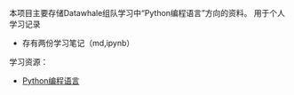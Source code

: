 本项目主要存储Datawhale组队学习中“Python编程语言”方向的资料。
用于个人学习记录
- 存有两份学习笔记（md,ipynb）


学习资源：

- [Python编程语言](https://github.com/datawhalechina/team-learning-program/tree/master/PythonLanguage)


